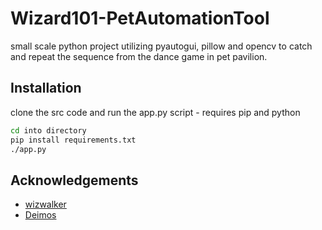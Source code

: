 
# Wizard101-PetAutomationTool

small scale python project utilizing pyautogui, pillow and opencv to catch and repeat the sequence from the dance game in pet pavilion.

## Installation

clone the src code and run the app.py script - requires pip and python
```bash
cd into directory
pip install requirements.txt
./app.py
```
    
## Acknowledgements

 - [wizwalker](https://github.com/wizwalker/wizwalker)
 - [Deimos](https://github.com/Slackaduts/Deimos-Wizard101)


